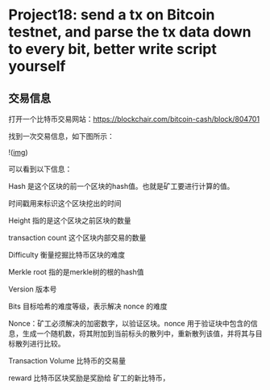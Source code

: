 # Project18: send a tx on Bitcoin testnet, and parse the tx data down to every bit, better write script yourself

## 交易信息

打开一个比特币交易网站：https://blockchair.com/bitcoin-cash/block/804701

找到一次交易信息，如下图所示：

!([img](https://github.com/Z-Yivon/project/blob/main/project18/p1.png))

可以看到以下信息：

Hash 是这个区块的前一个区块的hash值。也就是矿工要进行计算的值。

时间戳用来标识这个区块挖出的时间

Height 指的是这个区块之前区块的数量

transaction count   这个区块内部交易的数量

Difficulty 衡量挖掘比特币区块的难度

Merkle root 指的是merkle树的根的hash值

Version 版本号

Bits 目标哈希的难度等级，表示解决 nonce 的难度

Nonce：矿工必须解决的加密数字，以验证区块。nonce 用于验证块中包含的信息，生成一个随机数，将其附加到当前标头的散列中，重新散列该值，并将其与目标散列进行比较。

Transaction Volume 比特币的交易量

reward 比特币区块奖励是奖励给 矿工的新比特币，


